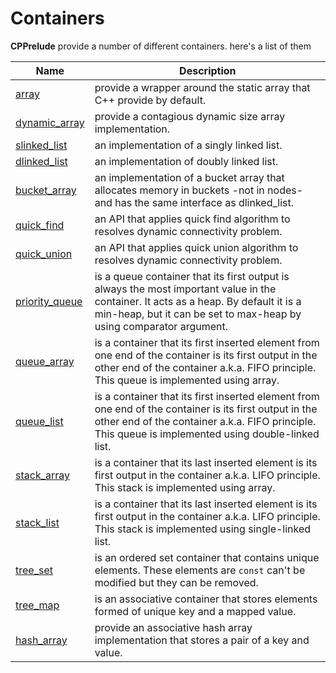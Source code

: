 # Containers

**CPPrelude** provide a number of different containers. here's a list of them

| Name                                | Description                              |
| ----------------------------------- | ---------------------------------------- |
| [array](array.md)                   | provide a wrapper around the static array that C++ provide by default. |
| [dynamic_array](dynamic_array.md)   | provide a contagious dynamic size array implementation. |
| [slinked_list](slinked_list.md)     | an implementation of a singly linked list. |
| [dlinked_list](dlinked_list.md)     | an implementation of doubly linked list. |
| [bucket_array](bucket_array.md)     | an implementation of a bucket array that allocates memory in buckets -not in nodes- and has the same interface as dlinked_list. |
| [quick_find](quick_find.md)         | an API that applies quick find algorithm to resolves dynamic connectivity problem. |
| [quick_union](quick_union.md)       | an API that applies quick union algorithm to resolves dynamic connectivity problem. |
| [priority_queue](priority_queue.md) | is a queue container that its first output is always the most important value in the container. It acts as a heap. By default it is a min-heap, but it can be set to max-heap by using comparator argument. |
| [queue_array](queue_array.md)       | is a container that its first inserted element from one end of the container is its first output in the other end of the container a.k.a. FIFO principle. This queue is implemented using array. |
| [queue_list](queue_list.md)         | is a container that its first inserted element from one end of the container is its first output in the other end of the container a.k.a. FIFO principle. This queue is implemented using double-linked list. |
| [stack_array](stack_array.md)       | is a container that its last inserted element is its first output in the container a.k.a. LIFO principle. This stack is implemented using array. |
| [stack_list](stack_list.md)         | is a container that its last inserted element is its first output in the container a.k.a. LIFO principle. This stack is implemented using single-linked list. |
| [tree_set](tree_set.md)             | is an ordered set container that contains unique elements. These elements are `const` can't be modified but they can be removed. |
| [tree_map](tree_map.md)             | is an associative container that stores elements formed of unique key and a mapped value. |
| [hash_array](hash_array.md)         | provide an associative hash array implementation that stores a pair of a key and value. |
